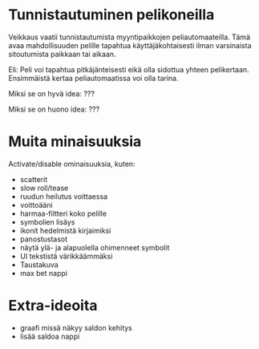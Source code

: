 # Tunnistautuminen pelikoneilla

Veikkaus vaatii tunnistautumista myyntipaikkojen peliautomaateilla.
Tämä avaa mahdollisuuden pelille tapahtua käyttäjäkohtaisesti ilman varsinaista sitoutumista paikkaan tai aikaan.

Eli:
Peli voi tapahtua pitkäjänteisesti eikä olla sidottua yhteen pelikertaan.
Ensimmäistä kertaa peliautomaatissa voi olla tarina.

Miksi se on hyvä idea:
???

Miksi se on huono idea:
???

# Muita minaisuuksia
Activate/disable ominaisuuksia, kuten:
- scatterit
- slow roll/tease
- ruudun heilutus voittaessa
- voittoääni
- harmaa-filtteri koko pelille
- symbolien lisäys
- ikonit hedelmistä kirjaimiksi
- panostustasot
- näytä ylä- ja alapuolella ohimenneet symbolit
- UI tekstistä värikkäämmäksi
- Taustakuva
- max bet nappi

# Extra-ideoita
- graafi missä näkyy saldon kehitys
- lisää saldoa nappi
